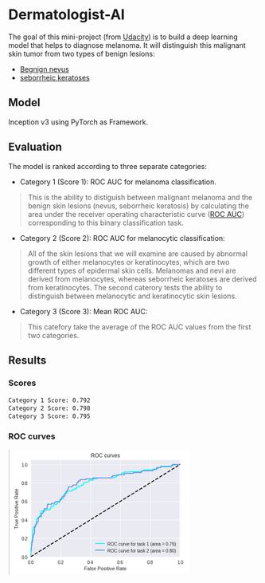 # Dermatologist-AI

The goal of this mini-project (from [Udacity](http://wwww.udacity.com))  is to build a deep learning model that helps to diagnose melanoma. It will distinguish this malignant skin tumor from two types of benign lesions:
- [Begnign nevus](http://missinglink.ucsf.edu/lm/dermatologyglossary/nevus.html)
- [seborrheic keratoses](https://www.aad.org/public/diseases/bumps-and-growths/seborrheic-keratoses)


## Model 
Inception v3 using PyTorch as Framework.

## Evaluation
The model is ranked according to three separate categories:
- Category 1 (Score 1): ROC AUC for melanoma classification.
> This is the ability to distiguish  between malignant melanoma and the benign skin lesions (nevus, seborrheic keratosis) by calculating the area under the receiver operating characteristic curve ([ROC AUC](http://scikit-learn.org/stable/modules/generated/sklearn.metrics.roc_auc_score.html)) corresponding to this binary classification task.

- Category 2 (Score 2): ROC AUC for melanocytic classification: 
> All of the skin lesions that we will examine are caused by abnormal growth of either melanocytes or keratinocytes, which are two different types of epidermal skin cells. Melanomas and nevi are derived from melanocytes, whereas seborrheic keratoses are derived from keratinocytes. The second caterory tests the ability to distinguish between melanocytic and keratinocytic skin lesions.

- Category 3 (Score 3): Mean ROC AUC:
> This catefory take the average of the ROC AUC values from the first two categories.

## Results 

### Scores 
```
Category 1 Score: 0.792
Category 2 Score: 0.798
Category 3 Score: 0.795
```

### ROC curves
![ROC curves with scores](images/ROC.png)
